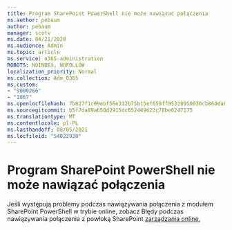 ```yaml
---
title: Program SharePoint PowerShell nie może nawiązać połączenia
ms.author: pebaum
author: pebaum
manager: scotv
ms.date: 04/21/2020
ms.audience: Admin
ms.topic: article
ms.service: o365-administration
ROBOTS: NOINDEX, NOFOLLOW
localization_priority: Normal
ms.collection: Adm_O365
ms.custom:
- "9000266"
- "1867"
ms.openlocfilehash: 7b827f1c09ebf56e332b75b15ef659ff95328950030cb860da652555efe45f28
ms.sourcegitcommit: b5f7da89a650d2915dc652449623c78be6247175
ms.translationtype: MT
ms.contentlocale: pl-PL
ms.lasthandoff: 08/05/2021
ms.locfileid: "54022920"
---
```

# <a name="sharepoint-powershell-unable-to-connect"></a>Program SharePoint PowerShell nie może nawiązać połączenia

Jeśli występują problemy podczas nawiązywania połączenia z modułem SharePoint PowerShell w trybie online, zobacz Błędy podczas nawiązywania połączenia z powłoką SharePoint [zarządzania online.](/sharepoint/troubleshoot/administration/errors-connecting-to-management-shell)